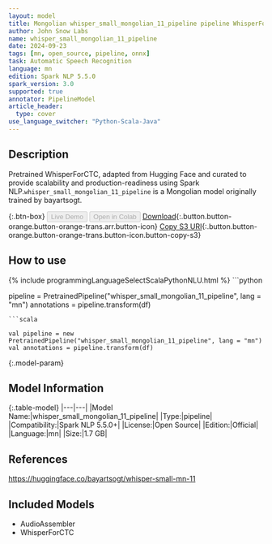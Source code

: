 ```yaml
---
layout: model
title: Mongolian whisper_small_mongolian_11_pipeline pipeline WhisperForCTC from bayartsogt
author: John Snow Labs
name: whisper_small_mongolian_11_pipeline
date: 2024-09-23
tags: [mn, open_source, pipeline, onnx]
task: Automatic Speech Recognition
language: mn
edition: Spark NLP 5.5.0
spark_version: 3.0
supported: true
annotator: PipelineModel
article_header:
  type: cover
use_language_switcher: "Python-Scala-Java"
---
```


## Description

Pretrained WhisperForCTC, adapted from Hugging Face and curated to provide scalability and production-readiness using Spark NLP.`whisper_small_mongolian_11_pipeline` is a Mongolian model originally trained by bayartsogt.

{:.btn-box}
<button class="button button-orange" disabled>Live Demo</button>
<button class="button button-orange" disabled>Open in Colab</button>
[Download](https://s3.amazonaws.com/auxdata.johnsnowlabs.com/public/models/whisper_small_mongolian_11_pipeline_mn_5.5.0_3.0_1727054037542.zip){:.button.button-orange.button-orange-trans.arr.button-icon}
[Copy S3 URI](s3://auxdata.johnsnowlabs.com/public/models/whisper_small_mongolian_11_pipeline_mn_5.5.0_3.0_1727054037542.zip){:.button.button-orange.button-orange-trans.button-icon.button-copy-s3}

## How to use



<div class="tabs-box" markdown="1">
{% include programmingLanguageSelectScalaPythonNLU.html %}
```python

pipeline = PretrainedPipeline("whisper_small_mongolian_11_pipeline", lang = "mn")
annotations =  pipeline.transform(df)   

```
```scala

val pipeline = new PretrainedPipeline("whisper_small_mongolian_11_pipeline", lang = "mn")
val annotations = pipeline.transform(df)

```
</div>

{:.model-param}
## Model Information

{:.table-model}
|---|---|
|Model Name:|whisper_small_mongolian_11_pipeline|
|Type:|pipeline|
|Compatibility:|Spark NLP 5.5.0+|
|License:|Open Source|
|Edition:|Official|
|Language:|mn|
|Size:|1.7 GB|

## References

https://huggingface.co/bayartsogt/whisper-small-mn-11

## Included Models

- AudioAssembler
- WhisperForCTC